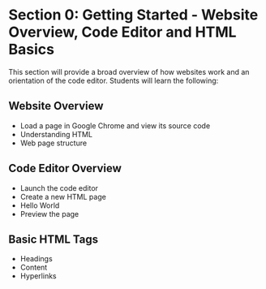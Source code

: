 # Section 0: Getting Started - Website Overview, Code Editor and HTML Basics

This section will provide a broad overview of how websites work and an orientation of the code editor.
Students will learn the following:

## Website Overview

* Load a page in Google Chrome and view its source code
* Understanding HTML
* Web page structure

## Code Editor Overview

* Launch the code editor
* Create a new HTML page
* Hello World
* Preview the page

## Basic HTML Tags

* Headings
* Content
* Hyperlinks


